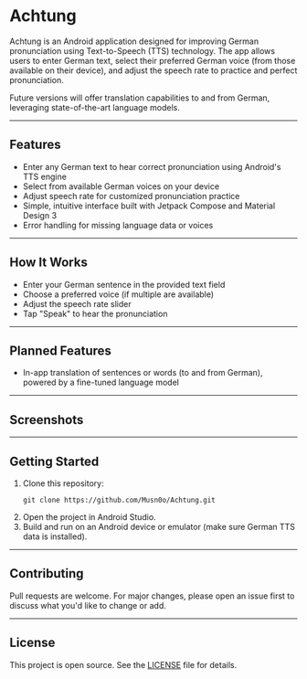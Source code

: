 # Achtung

Achtung is an Android application designed for improving German pronunciation using Text-to-Speech (TTS) technology. The app allows users to enter German text, select their preferred German voice (from those available on their device), and adjust the speech rate to practice and perfect pronunciation. 

Future versions will offer translation capabilities to and from German, leveraging state-of-the-art language models.

---

## Features
- Enter any German text to hear correct pronunciation using Android's TTS engine
- Select from available German voices on your device
- Adjust speech rate for customized pronunciation practice
- Simple, intuitive interface built with Jetpack Compose and Material Design 3
- Error handling for missing language data or voices

---

## How It Works
- Enter your German sentence in the provided text field
- Choose a preferred voice (if multiple are available)
- Adjust the speech rate slider
- Tap "Speak" to hear the pronunciation

---

## Planned Features
- In-app translation of sentences or words (to and from German), powered by a fine-tuned language model

---

## Screenshots
<!-- Add your screenshots here -->

---

## Getting Started
1. Clone this repository:
   ```shell
   git clone https://github.com/Musn0o/Achtung.git
   ```
2. Open the project in Android Studio.
3. Build and run on an Android device or emulator (make sure German TTS data is installed).

---

## Contributing
Pull requests are welcome. For major changes, please open an issue first to discuss what you'd like to change or add.

---

## License
This project is open source. See the [LICENSE](LICENSE) file for details.
